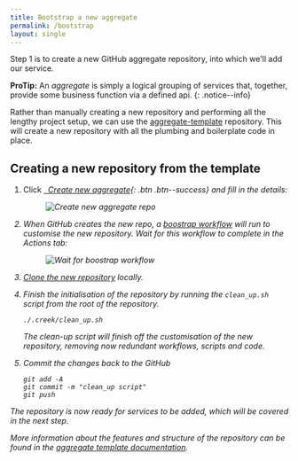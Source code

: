 ```yaml
---
title: Bootstrap a new aggregate
permalink: /bootstrap
layout: single
---
```


Step 1 is to create a new GitHub aggregate repository, into which we'll add our service.

**ProTip:** An _aggregate_ is simply a logical grouping of services that, together, provide some business function via a defined api.
{: .notice--info}

Rather than manually creating a new repository and performing all the lengthy project setup,
we can use the [aggregate-template][aggTemp] repository.
This will create a new repository with all the plumbing and boilerplate code in place.

## Creating a new repository from the template

1. Click [<i class="fab fa-fw fa-github"/>&nbsp; Create new aggregate][aggTempNew]{: .btn .btn--success} and fill in the details:
   <figure>
     <img src="{{ '/assets/images/creek-create-new-from-agg-template.png' | relative_url }}" alt="Create new aggregate repo">
   </figure>

2. When GitHub creates the new repo, a [boostrap workflow][bootstrapWorkflow] will run to customise the new repository.
   Wait for this workflow to complete in the _Actions_ tab:

   <figure>
     <img src="{{ '/assets/images/creek-repo-bootstrap.png' | relative_url }}" alt="Wait for boostrap workflow">
   </figure>

3. [Clone the new repository][cloneRepo] locally.
4. Finish the initialisation of the repository by running the `clean_up.sh` script from the root of the repository.

   ```
   ./.creek/clean_up.sh
   ```

   The clean-up script will finish off the customisation of the new repository, removing now redundant workflows, 
   scripts and code.

6. Commit the changes back to the GitHub
   ```
   git add -A
   git commit -m "clean_up script"
   git push
   ```

The repository is now ready for services to be added, which will be covered in the next step.

More information about the features and structure of the repository can be found
in the [aggregate template documentation][templateDocs].

[aggTemp]: https://github.com/creek-service/aggregate-template
[aggTempNew]: https://github.com/creek-service/aggregate-template/generate
[bootstrapWorkflow]: https://github.com/creek-service/aggregate-template/blob/main/.github/workflows/bootstrap.yml
[cloneRepo]: https://docs.github.com/en/repositories/creating-and-managing-repositories/cloning-a-repository
[templateDocs]: https://www.creekservice.org/aggregate-template